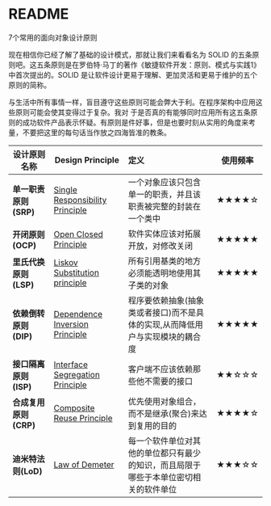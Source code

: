 # README

7个常用的面向对象设计原则

现在相信你已经了解了基础的设计模式，那就让我们来看看名为 SOLID 的五条原则吧。这五条原则是在罗伯特·马丁的著作《敏捷软件开发：原则、模式与实践1》中首次提出的。SOLID 是让软件设计更易于理解、更加灵活和更易于维护的五个原则的简称。

与生活中所有事情一样，盲目遵守这些原则可能会弊大于利。在程序架构中应用这些原则可能会使其变得过于复杂。我对
于是否真的有能够同时应用所有这五条原则的成功软件产品表示怀疑。有原则是件好事，但是也要时刻从实用的角度来考量，不要把这里的每句话当作放之四海皆准的教条。 

| 设计原则名称          | Design Principle                                             | 定义                                                         | 使用频率 |
| --------------------- | ------------------------------------------------------------ | :----------------------------------------------------------- | -------- |
| **单一职责原则(SRP)** | [Single Responsibility Principle](01-single-responsibility-principle.md) | 一个对象应该只包含单一的职责，并且该职责被完整的封装在一个类中 | ★★★★☆    |
| **开闭原则(OCP)**     | [Open Closed Principle](02-open-closed-principle.md)         | 软件实体应该对拓展开放，对修改关闭                           | ★★★★★    |
| **里氏代换原则(LSP)** | [Liskov Substitution principle](03-liskov-substitution-principle.md) | 所有引用基类的地方必须能透明地使用其子类的对象               | ★★★★★    |
| **依赖倒转原则(DIP)** | [Dependence Inversion Principle](04-dependence-inversion-principle.md) | 程序要依赖抽象(抽象类或者接口)而不是具体的实现,从而降低用户与实现模块的耦合度 | ★★★★★    |
| **接口隔离原则(ISP)** | [Interface Segregation Principle](05-interface-segregation-principle.md) | 客户端不应该依赖那些他不需要的接口                           | ★★☆☆☆    |
| **合成复用原则(CRP)** | [Composite Reuse Principle](06-composite-reuse-principle.md) | 优先使用对象组合，而不是继承(聚合)来达到复用的目的           | ★★★★☆    |
| **迪米特法则(LoD)**   | [Law of Demeter](07-law-of-demeter.md)                       | 每一个软件单位对其他的单位都只有最少的知识，而且局限于哪些于本单位密切相关的软件单位 | ★★★☆☆    |

